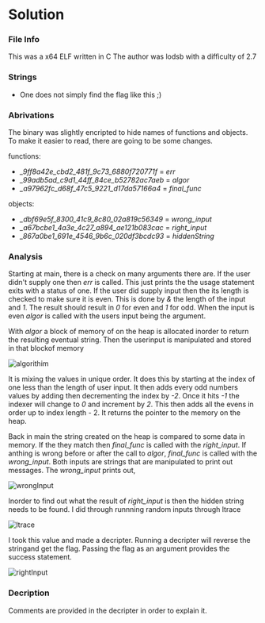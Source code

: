 # Solution

### File Info
This was a x64 ELF written in C
The author was lodsb with a difficulty of 2.7

### Strings
 - One does not simply find the flag like this ;)

### Abrivations
The binary was slightly encripted to hide names of functions and objects. To make it easier to read, there are going to be some changes.

functions:
 - *_9ff8a42e_cbd2_481f_9c73_6880f720771f* = *err*
 - *_99adb5ad_c9d1_44ff_84ce_b52782ac7aeb* = *algor*
 - *_a97962fc_d68f_47c5_9221_d17da57166a4* = *final_func*

objects:
 - *_dbf69e5f_8300_41c9_8c80_02a819c56349* = *wrong_input*
 - *_a67bcbe1_4a3e_4c27_a894_ae121b083cac* = *right_input*
 - *_867a0be1_691e_4546_9b6c_020df3bcdc93* = *hiddenString*

### Analysis

Starting at main, there is a check on many arguments there are. If the user didn't supply one then *err* is called. This just prints the the usage statement exits with a status of one. If the user did supply input then the its length is checked to make sure it is even. This is done by *&* the length of the input and *1*. The result should result in *0* for even and *1* for odd. When the input is even *algor* is called with the users input being the argument.

With *algor* a block of memory of on the heap is allocated inorder to return the resulting eventual string. Then the userinput is manipulated and stored in that blockof memory

![algorithim](https://github.com/VJMumphrey/Crackme-Writups/blob/main/grandfather_clock/screenshots/algorithim_pic.png)

It is mixing the values in unique order. It does this by starting at the index of one less than the length of user input. It then adds every odd numbers values by adding then decrementing the index by *-2*. Once it hits *-1* the indexer will change to *0* and increment by *2*. This then adds all the evens in order up to index length - 2. It returns the pointer to the memory on the heap.

Back in main the string created on the heap is compared to some data in memory.
If the they match then *final_func* is called with the *right_input*. If anthing is wrong before or after the call to *algor*, *final_func* is called with the *wrong_input*. Both inputs are strings that are manipulated to print out messages. The *wrong_input* prints out,

![wrongInput](https://github.com/VJMumphrey/Crackme-Writups/blob/main/grandfather_clock/screenshots/wrongInput_pic.png)

Inorder to find out what the result of *right_input* is then the hidden string needs to be found. I did through runnning random inputs through ltrace

![ltrace](https://github.com/VJMumphrey/Crackme-Writups/blob/main/grandfather_clock/screenshots/ltrace_pic.png)

I took this value and made a decripter. Running a decripter will reverse the stringand get the flag. Passing the flag as an argument provides the success statement.

![rightInput](https://github.com/VJMumphrey/Crackme-Writups/blob/main/grandfather_clock/screenshots/rightInput_pic.png)

### Decription
Comments are provided in the decripter in order to explain it.
